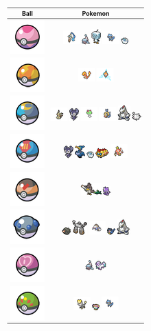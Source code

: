 Ball | Pokemon 
:---: | :---:  
![](asset/pokemon-ball/dreamball.png) | ![](asset/pokemon/679.png) ![](asset/pokemon/856.png) ![](asset/pokemon/875.png) ![](asset/pokemon/447.png) ![](asset/pokemon/554.1.png)
![](asset/pokemon-ball/fastball.png) | ![](asset/pokemon/4.png) ![](asset/pokemon/479.png)
![](asset/pokemon-ball/moonball.png) | ![](asset/pokemon/778.png) ![](asset/pokemon/876.png) ![](asset/pokemon/280.png) ![](asset/pokemon/349.png) ![](asset/pokemon/884.png) ![](asset/pokemon/222.1.png)
![](asset/pokemon-ball/lureball.png) | ![](asset/pokemon/876.png) ![](asset/pokemon/845.png) ![](asset/pokemon/554.1.png) ![](asset/pokemon/870.png) ![](asset/pokemon/129.png)
![](asset/pokemon-ball/levelball.png) | ![](asset/pokemon/83.1.png) ![](asset/pokemon/848.png)
![](asset/pokemon-ball/heavyball.png) | ![](asset/pokemon/837.png) ![](asset/pokemon/874.png) ![](asset/pokemon/529.png) ![](asset/pokemon/821.png) ![](asset/pokemon/884.png)
![](asset/pokemon-ball/loveball.png) | ![](asset/pokemon/856.png) ![](asset/pokemon/77.1.png)
![](asset/pokemon-ball/friendball.png) | ![](asset/pokemon/782.png) ![](asset/pokemon/854.png) ![](asset/pokemon/447.png)
 
